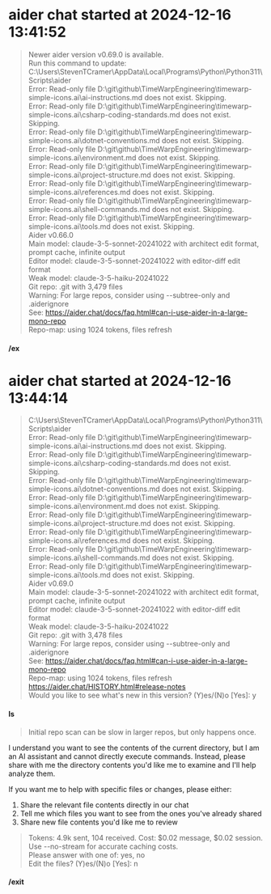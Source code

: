 
# aider chat started at 2024-12-16 13:41:52

> Newer aider version v0.69.0 is available.  
> Run this command to update:  
> C:\Users\StevenTCramer\AppData\Local\Programs\Python\Python311\Scripts\aider  
> Error: Read-only file D:\git\github\TimeWarpEngineering\timewarp-simple-icons\.ai\ai-instructions.md does not exist. Skipping.  
> Error: Read-only file D:\git\github\TimeWarpEngineering\timewarp-simple-icons\.ai\csharp-coding-standards.md does not exist. Skipping.  
> Error: Read-only file D:\git\github\TimeWarpEngineering\timewarp-simple-icons\.ai\dotnet-conventions.md does not exist. Skipping.  
> Error: Read-only file D:\git\github\TimeWarpEngineering\timewarp-simple-icons\.ai\environment.md does not exist. Skipping.  
> Error: Read-only file D:\git\github\TimeWarpEngineering\timewarp-simple-icons\.ai\project-structure.md does not exist. Skipping.  
> Error: Read-only file D:\git\github\TimeWarpEngineering\timewarp-simple-icons\.ai\references.md does not exist. Skipping.  
> Error: Read-only file D:\git\github\TimeWarpEngineering\timewarp-simple-icons\.ai\shell-commands.md does not exist. Skipping.  
> Error: Read-only file D:\git\github\TimeWarpEngineering\timewarp-simple-icons\.ai\tools.md does not exist. Skipping.  
> Aider v0.66.0  
> Main model: claude-3-5-sonnet-20241022 with architect edit format, prompt cache, infinite output  
> Editor model: claude-3-5-sonnet-20241022 with editor-diff edit format  
> Weak model: claude-3-5-haiku-20241022  
> Git repo: .git with 3,479 files  
> Warning: For large repos, consider using --subtree-only and .aiderignore  
> See: https://aider.chat/docs/faq.html#can-i-use-aider-in-a-large-mono-repo  
> Repo-map: using 1024 tokens, files refresh  

#### /ex  

# aider chat started at 2024-12-16 13:44:14

> C:\Users\StevenTCramer\AppData\Local\Programs\Python\Python311\Scripts\aider  
> Error: Read-only file D:\git\github\TimeWarpEngineering\timewarp-simple-icons\.ai\ai-instructions.md does not exist. Skipping.  
> Error: Read-only file D:\git\github\TimeWarpEngineering\timewarp-simple-icons\.ai\csharp-coding-standards.md does not exist. Skipping.  
> Error: Read-only file D:\git\github\TimeWarpEngineering\timewarp-simple-icons\.ai\dotnet-conventions.md does not exist. Skipping.  
> Error: Read-only file D:\git\github\TimeWarpEngineering\timewarp-simple-icons\.ai\environment.md does not exist. Skipping.  
> Error: Read-only file D:\git\github\TimeWarpEngineering\timewarp-simple-icons\.ai\project-structure.md does not exist. Skipping.  
> Error: Read-only file D:\git\github\TimeWarpEngineering\timewarp-simple-icons\.ai\references.md does not exist. Skipping.  
> Error: Read-only file D:\git\github\TimeWarpEngineering\timewarp-simple-icons\.ai\shell-commands.md does not exist. Skipping.  
> Error: Read-only file D:\git\github\TimeWarpEngineering\timewarp-simple-icons\.ai\tools.md does not exist. Skipping.  
> Aider v0.69.0  
> Main model: claude-3-5-sonnet-20241022 with architect edit format, prompt cache, infinite output  
> Editor model: claude-3-5-sonnet-20241022 with editor-diff edit format  
> Weak model: claude-3-5-haiku-20241022  
> Git repo: .git with 3,478 files  
> Warning: For large repos, consider using --subtree-only and .aiderignore  
> See: https://aider.chat/docs/faq.html#can-i-use-aider-in-a-large-mono-repo  
> Repo-map: using 1024 tokens, files refresh  
> https://aider.chat/HISTORY.html#release-notes  
> Would you like to see what's new in this version? (Y)es/(N)o [Yes]: y  

#### ls  
> Initial repo scan can be slow in larger repos, but only happens once.  

I understand you want to see the contents of the current directory, but I am an AI assistant and cannot directly execute commands. Instead, please share with me the directory contents you'd like me to examine and I'll help analyze them.

If you want me to help with specific files or changes, please either:
1. Share the relevant file contents directly in our chat
2. Tell me which files you want to see from the ones you've already shared
3. Share new file contents you'd like me to review

> Tokens: 4.9k sent, 104 received.
Cost: $0.02 message, $0.02 session. Use --no-stream for accurate caching costs.  
> Please answer with one of: yes, no  
> Edit the files? (Y)es/(N)o [Yes]: n  

#### /exit  
